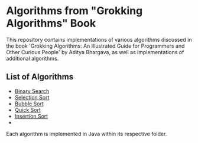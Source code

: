 # Algorithms from "Grokking Algorithms" Book

This repository contains implementations of various algorithms discussed in the book 'Grokking Algorithms: An Illustrated Guide for Programmers and Other Curious People' by Aditya Bhargava, as well as implementations of additional algorithms.

## List of Algorithms

- [Binary Search](https://github.com/lfernando-cn/Algorithms/blob/main/Binary_Search/src/App.java)
- [Selection Sort](https://github.com/lfernando-cn/Algorithms/blob/main/Selection_Sort/src/App.java)
- [Bubble Sort](https://github.com/lfernando-cn/Algorithms/blob/main/Bubble_Sort/src/App.java)
- [Quick Sort](https://github.com/lfernando-cn/Algorithms/blob/main/Quick_Sort/src/App.java)
- [Insertion Sort](https://github.com/lfernando-cn/algorithms-examples/blob/main/Insertion_Sort/src/App.java)
- <!-- Add more as you implement -->

Each algorithm is implemented in Java within its respective folder.

